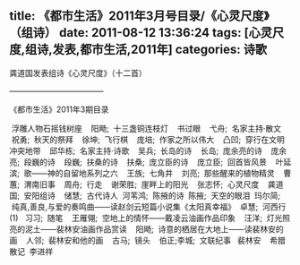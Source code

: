 title: 《都市生活》2011年3月号目录/《心灵尺度》（组诗）
date: 2011-08-12 13:36:24
tags: [心灵尺度,组诗,发表,都市生活,2011年]
categories: 诗歌
---
 <p>龚道国发表组诗《心灵尺度》（十二首）</p> 
 <p>————————————</p> 
 <p>《都市生活》2011年3期目录&nbsp;</p> 
 <p>&nbsp;浮雕人物石摇钱树座&nbsp;&nbsp;&nbsp; 阳飏; &nbsp;十三盏铜连枝灯&nbsp;&nbsp; &nbsp;书过眼&nbsp;&nbsp;&nbsp; 弋舟; &nbsp;名家主持&middot;散<!-- more -->文&nbsp;&nbsp; &nbsp;祝勇; &nbsp;秋天的祭拜&nbsp;&nbsp;&nbsp; 徐坤; &nbsp;飞行棋&nbsp;&nbsp;&nbsp; 庞培; &nbsp;作家之所以伟大&nbsp;&nbsp; &nbsp;凸凹; &nbsp;穿行在文明冲突地带&nbsp;&nbsp;&nbsp; 邱华栋; &nbsp;名家主持&middot;诗歌&nbsp; &nbsp; 吴兵; &nbsp;长岛的诗&nbsp;&nbsp;&nbsp; 长岛; &nbsp;庞余亮的诗&nbsp;&nbsp;&nbsp; 庞余亮; &nbsp;段巍的诗&nbsp;&nbsp;&nbsp; 段巍; &nbsp;扶桑的诗&nbsp;&nbsp;&nbsp; 扶桑; &nbsp;庞立臣的诗&nbsp;&nbsp; &nbsp;庞立臣; &nbsp;回首皆风景&nbsp;&nbsp; &nbsp;叶延滨; &nbsp;歌——神的自留地系列之六&nbsp;&nbsp;&nbsp; 王族; &nbsp;七角井&nbsp;&nbsp;&nbsp; 刘亮; &nbsp;那些醒来的植物精灵&nbsp;&nbsp;&nbsp; 曹蕙; &nbsp;渭南旧事&nbsp;&nbsp; &nbsp;周舟; &nbsp;行走&nbsp;&nbsp;&nbsp; 谢荣胜; &nbsp;崖畔上的阳光&nbsp;&nbsp;&nbsp; 张志怀; &nbsp;心灵尺度&nbsp;&nbsp;&nbsp; 龚道国; &nbsp;安阳组诗&nbsp;&nbsp;&nbsp; 储慧; &nbsp;古代诗人&nbsp; 河苇鸿; &nbsp;陈掖的诗&nbsp; 陈掖; &nbsp;天空的眼泪&nbsp; 玛尔简; &nbsp;纯真,善良,与爱的奏鸣曲——读赵剑云短篇小说集《太阳真幸福》&nbsp; 卓慧; &nbsp;河西行(1)&nbsp; &nbsp;习习; &nbsp;随笔&nbsp;&nbsp;&nbsp; 王雁翎; &nbsp;空地上的情怀——戴凌云油画作品印象&nbsp;&nbsp;&nbsp; 汪洋; &nbsp;灯光照亮的泥土——裴林安油画作品赏读&nbsp;&nbsp; &nbsp;阳飏; &nbsp;诗意的栖居在大地上——读裴林安的画&nbsp;&nbsp;&nbsp; 人邻; &nbsp;裴林安和他的画&nbsp;&nbsp;&nbsp; 古马; &nbsp;镜头&nbsp;&nbsp;&nbsp; 伯正;李城; &nbsp;文联纪事&nbsp;&nbsp; 裴林安&nbsp;&nbsp; &nbsp;希腊散记&nbsp; 李进祥</p> 
